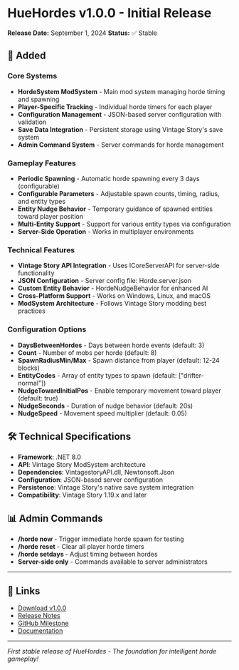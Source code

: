 # HueHordes v1.0.0 - Initial Release

**Release Date:** September 1, 2024
**Status:** ✅ Stable

## 🎉 Added

### Core Systems

- **HordeSystem ModSystem** - Main mod system managing horde timing and spawning
- **Player-Specific Tracking** - Individual horde timers for each player
- **Configuration Management** - JSON-based server configuration with validation
- **Save Data Integration** - Persistent storage using Vintage Story's save system
- **Admin Command System** - Server commands for horde management

### Gameplay Features

- **Periodic Spawning** - Automatic horde spawning every 3 days (configurable)
- **Configurable Parameters** - Adjustable spawn counts, timing, radius, and entity types
- **Entity Nudge Behavior** - Temporary guidance of spawned entities toward player position
- **Multi-Entity Support** - Support for various entity types via configuration
- **Server-Side Operation** - Works in multiplayer environments

### Technical Features

- **Vintage Story API Integration** - Uses ICoreServerAPI for server-side functionality
- **JSON Configuration** - Server config file: Horde.server.json
- **Custom Entity Behavior** - HordeNudgeBehavior for enhanced AI
- **Cross-Platform Support** - Works on Windows, Linux, and macOS
- **ModSystem Architecture** - Follows Vintage Story modding best practices

### Configuration Options

- **DaysBetweenHordes** - Days between horde events (default: 3)
- **Count** - Number of mobs per horde (default: 8)
- **SpawnRadiusMin/Max** - Spawn distance from player (default: 12-24 blocks)
- **EntityCodes** - Array of entity types to spawn (default: ["drifter-normal"])
- **NudgeTowardInitialPos** - Enable temporary movement toward player (default: true)
- **NudgeSeconds** - Duration of nudge behavior (default: 20s)
- **NudgeSpeed** - Movement speed multiplier (default: 0.05)

## 🛠️ Technical Specifications

- **Framework**: .NET 8.0
- **API**: Vintage Story ModSystem architecture
- **Dependencies**: VintagestoryAPI.dll, Newtonsoft.Json
- **Configuration**: JSON-based server configuration
- **Persistence**: Vintage Story's native save system integration
- **Compatibility**: Vintage Story 1.19.x and later

## 📊 Admin Commands

- **/horde now** - Trigger immediate horde spawn for testing
- **/horde reset** - Clear all player horde timers
- **/horde setdays <n>** - Adjust timing between hordes
- **Server-side only** - Commands available to server administrators

---

## 🔗 Links

- [Download v1.0.0](https://github.com/HueByte/HueHordes/releases/tag/HueHordes-v1.0.0)
- [Release Notes](../release-notes/v1.0.0-release.md)
- [GitHub Milestone](https://github.com/HueByte/HueHordes/milestone/1?closed=1)
- [Documentation](../index.md)

---

_First stable release of HueHordes - The foundation for intelligent horde gameplay!_
